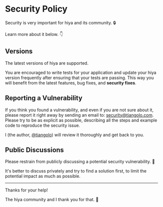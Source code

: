 # Security Policy

Security is very important for hiya and its community. 🔒

Learn more about it below. 👇

## Versions

The latest versions of hiya are supported.

You are encouraged to write tests for your application and update your hiya version frequently after ensuring that your tests are passing. This way you will benefit from the latest features, bug fixes, and **security fixes**.

## Reporting a Vulnerability

If you think you found a vulnerability, and even if you are not sure about it, please report it right away by sending an email to: security@tiangolo.com. Please try to be as explicit as possible, describing all the steps and example code to reproduce the security issue.

I (the author, [@tiangolo](https://twitter.com/tiangolo)) will review it thoroughly and get back to you.

## Public Discussions

Please restrain from publicly discussing a potential security vulnerability. 🙊

It's better to discuss privately and try to find a solution first, to limit the potential impact as much as possible.

---

Thanks for your help!

The hiya community and I thank you for that. 🙇
